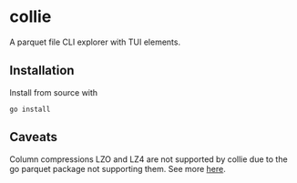 # collie

A parquet file CLI explorer with TUI elements.

## Installation

Install from source with

```
go install
```

## Caveats

Column compressions LZO and LZ4 are not supported by collie due to the go parquet package not supporting them. See more [here](https://github.com/apache/arrow/blob/main/go/parquet/compress/compress.go).
